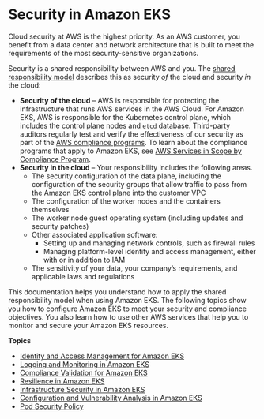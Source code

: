 # Security in Amazon EKS<a name="security"></a>

Cloud security at AWS is the highest priority\. As an AWS customer, you benefit from a data center and network architecture that is built to meet the requirements of the most security\-sensitive organizations\.

Security is a shared responsibility between AWS and you\. The [shared responsibility model](http://aws.amazon.com/compliance/shared-responsibility-model/) describes this as security *of* the cloud and security *in* the cloud:
+ **Security of the cloud** – AWS is responsible for protecting the infrastructure that runs AWS services in the AWS Cloud\. For Amazon EKS, AWS is responsible for the Kubernetes control plane, which includes the control plane nodes and `etcd` database\. Third\-party auditors regularly test and verify the effectiveness of our security as part of the [AWS compliance programs](http://aws.amazon.com/compliance/programs/)\. To learn about the compliance programs that apply to Amazon EKS, see [AWS Services in Scope by Compliance Program](http://aws.amazon.com/compliance/services-in-scope/)\.
+ **Security in the cloud** – Your responsibility includes the following areas\.
  + The security configuration of the data plane, including the configuration of the security groups that allow traffic to pass from the Amazon EKS control plane into the customer VPC
  + The configuration of the worker nodes and the containers themselves
  + The worker node guest operating system \(including updates and security patches\)
  + Other associated application software:
    + Setting up and managing network controls, such as firewall rules
    + Managing platform\-level identity and access management, either with or in addition to IAM
  + The sensitivity of your data, your company’s requirements, and applicable laws and regulations 

This documentation helps you understand how to apply the shared responsibility model when using Amazon EKS\. The following topics show you how to configure Amazon EKS to meet your security and compliance objectives\. You also learn how to use other AWS services that help you to monitor and secure your Amazon EKS resources\. 

**Topics**
+ [Identity and Access Management for Amazon EKS](security-iam.md)
+ [Logging and Monitoring in Amazon EKS](logging-monitoring.md)
+ [Compliance Validation for Amazon EKS](compliance.md)
+ [Resilience in Amazon EKS](disaster-recovery-resiliency.md)
+ [Infrastructure Security in Amazon EKS](infrastructure-security.md)
+ [Configuration and Vulnerability Analysis in Amazon EKS](configuration-vulnerability-analysis.md)
+ [Pod Security Policy](pod-security-policy.md)